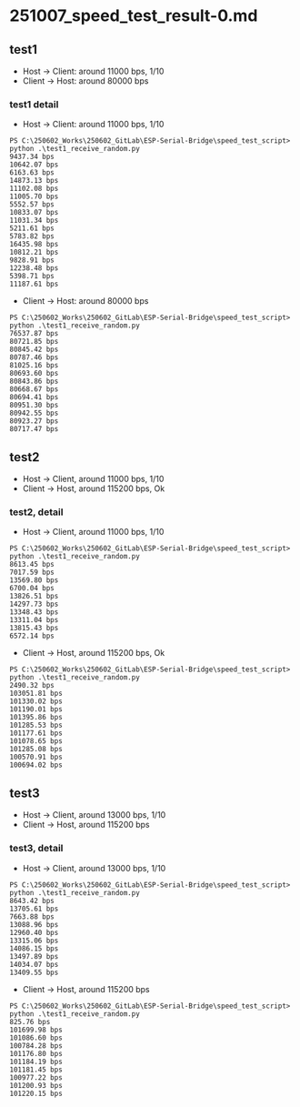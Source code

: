 # 251007_speed_test_result-0.md

## test1
- Host -> Client: around 11000 bps, 1/10
- Client -> Host: around 80000 bps

### test1 detail
- Host -> Client: around 11000 bps, 1/10
```
PS C:\250602_Works\250602_GitLab\ESP-Serial-Bridge\speed_test_script> python .\test1_receive_random.py
9437.34 bps
10642.07 bps
6163.63 bps
14873.13 bps
11102.08 bps
11005.70 bps
5552.57 bps
10833.07 bps
11031.34 bps
5211.61 bps
5783.82 bps
16435.98 bps
10812.21 bps
9828.91 bps
12238.48 bps
5398.71 bps
11187.61 bps
```
- Client -> Host: around 80000 bps
```
PS C:\250602_Works\250602_GitLab\ESP-Serial-Bridge\speed_test_script> python .\test1_receive_random.py
76537.87 bps
80721.85 bps
80845.42 bps
80787.46 bps
81025.16 bps
80693.60 bps
80843.86 bps
80668.67 bps
80694.41 bps
80951.30 bps
80942.55 bps
80923.27 bps
80717.47 bps
```

## test2
- Host -> Client, around 11000 bps, 1/10
- Client -> Host, around 115200 bps, Ok

### test2, detail
- Host -> Client, around 11000 bps, 1/10
```
PS C:\250602_Works\250602_GitLab\ESP-Serial-Bridge\speed_test_script> python .\test1_receive_random.py
8613.45 bps
7017.59 bps
13569.80 bps
6700.04 bps
13826.51 bps
14297.73 bps
13348.43 bps
13311.04 bps
13815.43 bps
6572.14 bps
```
- Client -> Host, around 115200 bps, Ok
```
PS C:\250602_Works\250602_GitLab\ESP-Serial-Bridge\speed_test_script> python .\test1_receive_random.py
2490.32 bps
103051.81 bps
101330.02 bps
101190.01 bps
101395.86 bps
101285.53 bps
101177.61 bps
101078.65 bps
101285.08 bps
100570.91 bps
100694.02 bps
```

## test3
- Host -> Client, around 13000 bps, 1/10
- Client -> Host, around 115200 bps

### test3, detail
- Host -> Client, around 13000 bps, 1/10
```
PS C:\250602_Works\250602_GitLab\ESP-Serial-Bridge\speed_test_script> python .\test1_receive_random.py
8643.42 bps
13705.61 bps
7663.88 bps
13088.96 bps
12960.40 bps
13315.06 bps
14086.15 bps
13497.89 bps
14034.07 bps
13409.55 bps
```

- Client -> Host, around 115200 bps
```
PS C:\250602_Works\250602_GitLab\ESP-Serial-Bridge\speed_test_script> python .\test1_receive_random.py
825.76 bps
101699.98 bps
101086.60 bps
100784.28 bps
101176.80 bps
101184.19 bps
101181.45 bps
100977.22 bps
101200.93 bps
101220.15 bps
```

